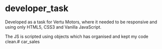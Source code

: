 # developer_task

Developed as a task for Vertu Motors, where it needed to be responsive and using only HTML5, CSS3 and Vanilla JavaScript.

The JS is scripted using objects which has organised and kept my code clean.# car_sales
